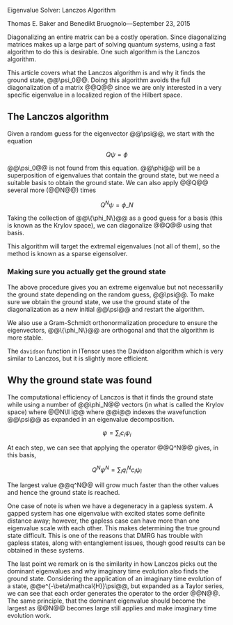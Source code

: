 <span class='article_title'>Eigenvalue Solver: Lanczos Algorithm</span>

<span class='article_sig'>Thomas E. Baker and Benedikt Bruognolo&mdash;September 23, 2015</span>

Diagonalizing an entire matrix can be a costly operation.  Since diagonalizing matrices makes up a large part of solving quantum systems, using a fast algorithm to do this is desirable.  One such algorithm is the Lanczos algorithm.

This article covers what the Lanczos algorithm is and why it finds the ground state, @@\psi_0@@.  Doing this algorithm avoids the full diagonalization of a matrix @@Q@@ since we are only interested in a very specific eigenvalue in a localized region of the Hilbert space.

## The Lanczos algorithm

Given a random guess for the eigenvector @@\psi@@, we start with the equation

$$
Q\psi=\phi
$$

@@\psi_0@@ is not found from this equation.  @@\phi@@ will be a superposition of eigenvalues that contain the ground state, but we need a suitable basis to obtain the ground state.  We can also apply @@Q@@ several more (@@N@@) times 

$$
Q^N\psi=\phi\_N
$$

Taking the collection of @@\\{\phi_N\\}@@ as a good guess for a basis (this is known as the Krylov space), we can diagonalize @@Q@@ using that basis. 


This algorithm will target the extremal eigenvalues (not all of them), so the method is known as a sparse eigensolver.

### Making sure you actually get the ground state 

The above procedure gives you an extreme eigenvalue but not necessarilly the ground state depending on the random guess, @@\psi@@.  To make sure we obtain the ground state, we use the ground state of the diagonalization as a new initial @@\psi@@ and restart the algorithm.

We also use a Gram-Schmidt orthonormalization procedure to ensure the eigenvectors, @@\\{\phi_N\\}@@ are orthogonal and that the algorithm is more stable.

The `davidson` function in ITensor uses the Davidson algorithm which is very similar to Lanczos, but it is slightly more efficient.

## Why the ground state was found

The computational efficiency of Lanczos is that it finds the ground state while using a number of @@\phi_N@@ vectors (in what is called the Krylov space) where @@N\ll i@@ where @@i@@ indexes the wavefunction @@\psi@@ as expanded in an eigenvalue decomposition.

$$
\psi=\sum_i c_i\psi_i
$$

At each step, we can see that applying the operator @@Q^N@@ gives, in this basis,

$$
Q^N\psi^N=\sum_iq_i^Nc_i\psi_i
$$

The largest value @@q^N@@ will grow much faster than the other values and hence the ground state is reached. 

One case of note is when we have a degeneracy in a gapless system.  A gapped system has one eigenvalue with excited states some definite distance away; however, the gapless case can have more than one eigenvalue scale with each other.  This makes determining the true ground state difficult.  This is one of the reasons that DMRG has trouble with gapless states, along with entanglement issues, though good results can be obtained in these systems.

The last point we remark on is the similarity in how Lanczos picks out the dominant eigenvalues and why imaginary time evolution also finds the ground state.  Considering the application of an imaginary time evolution of a state, @@e^{-\beta\mathcal{H}}\psi@@, but expanded as a Taylor series, we can see that each order generates the operator to the order @@N@@.  The same principle, that the dominant eigenvalue should become the largest as @@N@@ becomes large still applies and make imaginary time evolution work.

